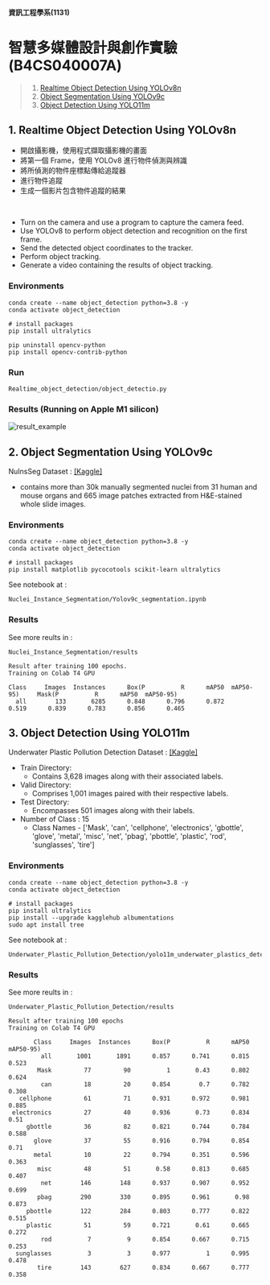 #### 資訊工程學系(1131)
# 智慧多媒體設計與創作實驗(B4CS040007A)  
> 1. [Realtime Object Detection Using YOLOv8n](https://github.com/Anguschen1011/YOLO_Project/blob/main/README.md#1-realtime-object-detection-using-yolov8n)  
> 2. [Object Segmentation Using YOLOv9c](https://github.com/Anguschen1011/YOLO_Project/tree/main?tab=readme-ov-file#2-object-segmentation-using-yolov9c)  
> 3. [Object Detection Using YOLO11m](https://github.com/Anguschen1011/YOLO_Project/tree/main?tab=readme-ov-file#3-object-detection-using-yolo11m)



## 1. Realtime Object Detection Using YOLOv8n 
- 開啟攝影機，使用程式擷取攝影機的畫面  
- 將第一個 Frame，使用 YOLOv8 進行物件偵測與辨識  
- 將所偵測的物件座標點傳給追蹤器  
- 進行物件追蹤  
- 生成一個影片包含物件追蹤的結果  

<br>

- Turn on the camera and use a program to capture the camera feed.
- Use YOLOv8 to perform object detection and recognition on the first frame.
- Send the detected object coordinates to the tracker.
- Perform object tracking.
- Generate a video containing the results of object tracking.
### Environments
```
conda create --name object_detection python=3.8 -y
conda activate object_detection

# install packages
pip install ultralytics

pip uninstall opencv-python
pip install opencv-contrib-python
```
### Run  
```
Realtime_object_detection/object_detectio.py
```
### Results (Running on Apple M1 silicon)
![result_example](Realtime_object_detection/result/results.gif) 



## 2. Object Segmentation Using YOLOv9c
NuInsSeg Dataset : [[Kaggle]](https://www.kaggle.com/datasets/ipateam/nuinsseg/data)
- contains more than 30k manually segmented nuclei from 31 human and mouse organs and 665 image patches extracted from H&E-stained whole slide images.  

### Environments
```
conda create --name object_detection python=3.8 -y
conda activate object_detection

# install packages
pip install matplotlib pycocotools scikit-learn ultralytics 
```

See notebook at :  
```
Nuclei_Instance_Segmentation/Yolov9c_segmentation.ipynb
```

### Results

See more reults in :   
```
Nuclei_Instance_Segmentation/results
```

```
Result after training 100 epochs.
Training on Colab T4 GPU

Class     Images  Instances      Box(P          R      mAP50  mAP50-95)     Mask(P          R      mAP50  mAP50-95)
  all        133       6285      0.848      0.796      0.872      0.519      0.839      0.783      0.856      0.465
```



## 3. Object Detection Using YOLO11m
Underwater Plastic Pollution Detection Dataset : [[Kaggle]](https://www.kaggle.com/datasets/arnavs19/underwater-plastic-pollution-detection)
- Train Directory:  
  - Contains 3,628 images along with their associated labels.  
- Valid Directory:  
  - Comprises 1,001 images paired with their respective labels.  
- Test Directory:  
  - Encompasses 501 images along with their labels.  
- Number of Class : 15  
  - Class Names - ['Mask', 'can', 'cellphone', 'electronics', 'gbottle', 'glove', 'metal', 'misc', 'net', 'pbag', 'pbottle', 'plastic', 'rod', 'sunglasses', 'tire']  

### Environments
```
conda create --name object_detection python=3.8 -y
conda activate object_detection

# install packages
pip install ultralytics
pip install --upgrade kagglehub albumentations
sudo apt install tree
```

See notebook at :  
```
Underwater_Plastic_Pollution_Detection/yolo11m_underwater_plastics_detection.ipynb
```

### Results  

See more reults in :   
```
Underwater_Plastic_Pollution_Detection/results
```

```
Result after training 100 epochs
Training on Colab T4 GPU

       Class     Images  Instances      Box(P          R      mAP50  mAP50-95)
         all       1001       1891      0.857      0.741      0.815     0.523
        Mask         77         90          1       0.43      0.802     0.624
         can         18         20      0.854        0.7      0.782     0.308
   cellphone         61         71      0.931      0.972      0.981     0.885
 electronics         27         40      0.936       0.73      0.834      0.51
     gbottle         36         82      0.821      0.744      0.784     0.588
       glove         37         55      0.916      0.794      0.854      0.71
       metal         10         22      0.794      0.351      0.596     0.363
        misc         48         51       0.58      0.813      0.685     0.407
         net        146        148      0.937      0.907      0.952     0.699
        pbag        290        330      0.895      0.961       0.98     0.873
     pbottle        122        284      0.803      0.777      0.822     0.515
     plastic         51         59      0.721       0.61      0.665     0.272
         rod          7          9      0.854      0.667      0.715     0.253
  sunglasses          3          3      0.977          1      0.995     0.478
        tire        143        627      0.834      0.667      0.777     0.358
```

